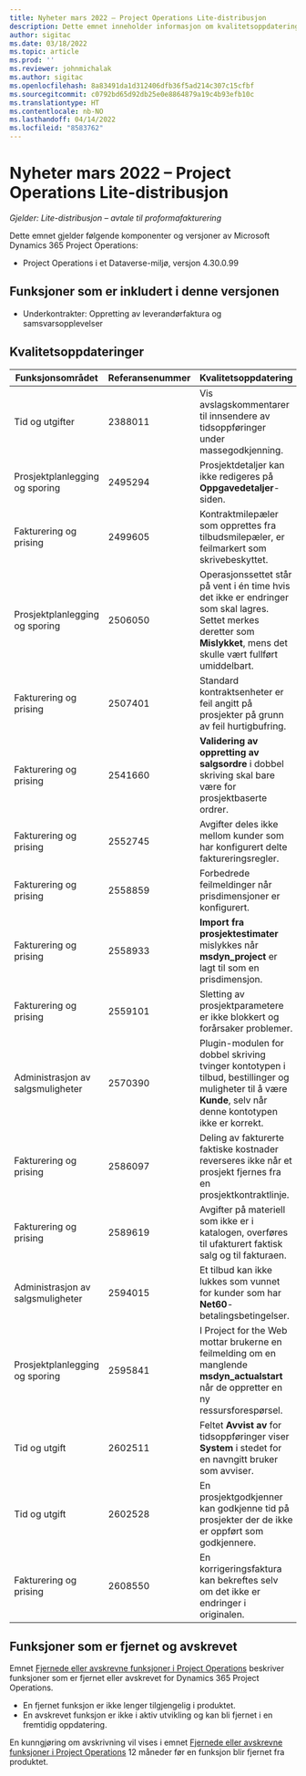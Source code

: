 ```yaml
---
title: Nyheter mars 2022 – Project Operations Lite-distribusjon
description: Dette emnet inneholder informasjon om kvalitetsoppdateringene som er tilgjengelige i utgivelsen av Project Operations Lite-distribusjon fra mars 2022.
author: sigitac
ms.date: 03/18/2022
ms.topic: article
ms.prod: ''
ms.reviewer: johnmichalak
ms.author: sigitac
ms.openlocfilehash: 8a83491da1d312406dfb36f5ad214c307c15cfbf
ms.sourcegitcommit: c0792bd65d92db25e0e8864879a19c4b93efb10c
ms.translationtype: HT
ms.contentlocale: nb-NO
ms.lasthandoff: 04/14/2022
ms.locfileid: "8583762"
---
```

# <a name="whats-new-march-2022---project-operations-lite-deployment"></a>Nyheter mars 2022 – Project Operations Lite-distribusjon

_Gjelder: Lite-distribusjon – avtale til proformafakturering_

Dette emnet gjelder følgende komponenter og versjoner av Microsoft Dynamics 365 Project Operations:

- Project Operations i et Dataverse-miljø, versjon 4.30.0.99

## <a name="features-included-in-this-release"></a>Funksjoner som er inkludert i denne versjonen

- Underkontrakter: Oppretting av leverandørfaktura og samsvarsopplevelser

## <a name="quality-updates"></a>Kvalitetsoppdateringer

| Funksjonsområdet | Referansenummer | Kvalitetsoppdatering |
| --- | --- | --- |
| Tid og utgifter | 2388011 | Vis avslagskommentarer til innsendere av tidsoppføringer under massegodkjenning. |
| Prosjektplanlegging og sporing | 2495294 | Prosjektdetaljer kan ikke redigeres på **Oppgavedetaljer**-siden. |
| Fakturering og prising | 2499605 | Kontraktmilepæler som opprettes fra tilbudsmilepæler, er feilmarkert som skrivebeskyttet. |
| Prosjektplanlegging og sporing | 2506050 | Operasjonssettet står på vent i én time hvis det ikke er endringer som skal lagres. Settet merkes deretter som **Mislykket**, mens det skulle vært fullført umiddelbart. |
| Fakturering og prising | 2507401 | Standard kontraktsenheter er feil angitt på prosjekter på grunn av feil hurtigbufring. |
| Fakturering og prising | 2541660 | **Validering av oppretting av salgsordre** i dobbel skriving skal bare være for prosjektbaserte ordrer. |
| Fakturering og prising | 2552745 | Avgifter deles ikke mellom kunder som har konfigurert delte faktureringsregler. |
| Fakturering og prising | 2558859 | Forbedrede feilmeldinger når prisdimensjoner er konfigurert. |
| Fakturering og prising | 2558933 | **Import fra prosjektestimater** mislykkes når **msdyn\_project** er lagt til som en prisdimensjon. |
| Fakturering og prising | 2559101 | Sletting av prosjektparametere er ikke blokkert og forårsaker problemer. |
|   Administrasjon av salgsmuligheter | 2570390 | Plugin-modulen for dobbel skriving tvinger kontotypen i tilbud, bestillinger og muligheter til å være **Kunde**, selv når denne kontotypen ikke er korrekt. |
| Fakturering og prising | 2586097 | Deling av fakturerte faktiske kostnader reverseres ikke når et prosjekt fjernes fra en prosjektkontraktlinje. |
| Fakturering og prising | 2589619 | Avgifter på materiell som ikke er i katalogen, overføres til ufakturert faktisk salg og til fakturaen. |
|   Administrasjon av salgsmuligheter | 2594015 | Et tilbud kan ikke lukkes som vunnet for kunder som har **Net60**-betalingsbetingelser. |
| Prosjektplanlegging og sporing | 2595841 | I Project for the Web mottar brukerne en feilmelding om en manglende **msdyn\_actualstart** når de oppretter en ny ressursforespørsel. |
| Tid og utgift | 2602511 | Feltet **Avvist av** for tidsoppføringer viser **System** i stedet for en navngitt bruker som avviser. |
| Tid og utgift | 2602528 | En prosjektgodkjenner kan godkjenne tid på prosjekter der de ikke er oppført som godkjennere. |
| Fakturering og prising | 2608550 | En korrigeringsfaktura kan bekreftes selv om det ikke er endringer i originalen. |

## <a name="removed-and-deprecated-features"></a>Funksjoner som er fjernet og avskrevet

Emnet [Fjernede eller avskrevne funksjoner i Project Operations](../../whats-new/removed-depreciated-features-project.md) beskriver funksjoner som er fjernet eller avskrevet for Dynamics 365 Project Operations.

- En fjernet funksjon er ikke lenger tilgjengelig i produktet.
- En avskrevet funksjon er ikke i aktiv utvikling og kan bli fjernet i en fremtidig oppdatering.

En kunngjøring om avskrivning vil vises i emnet [Fjernede eller avskrevne funksjoner i Project Operations](../../whats-new/removed-depreciated-features-project.md) 12 måneder før en funksjon blir fjernet fra produktet.
